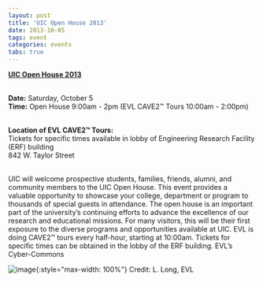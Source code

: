 ```yaml
---
layout: post
title: 'UIC Open House 2013'
date: 2013-10-05
tags: event
categories: events
tabs: true
---
```


<strong><a href="http://tigger.uic.edu/depts/oar/prospective_students/openhouse2013/">UIC Open House 2013</a></strong><br><br>

<strong>Date:</strong> Saturday, October 5<br>
<strong>Time:</strong> Open House 9:00am - 2pm (EVL CAVE2&trade; Tours 10:00am - 2:00pm)<br><br>

<strong>Location of EVL CAVE2&trade; Tours:</strong><br>
Tickets for specific times available in lobby of Engineering Research Facility (ERF) building<br>
842 W. Taylor Street<br><br>

UIC will welcome prospective students, families, friends, alumni, and community members to the UIC Open House. This event provides a valuable opportunity to showcase your college, department or program to thousands of special guests in attendance. The open house is an important part of the university&rsquo;s continuing efforts to advance the excellence of our research and educational missions. For many visitors, this will be their first exposure to the diverse programs and opportunities available at UIC. EVL is doing CAVE2&trade; tours every half-hour, starting at 10:00am. Tickets for specific times can be obtained in the lobby of the ERF building.
EVL&rsquo;s Cyber-Commons

![image](https://www.evl.uic.edu/output/originals/evl_cybercommons_openhouse.jpg-srcw.jpg){:style="max-width: 100%"}
Credit: L. Long, EVL

